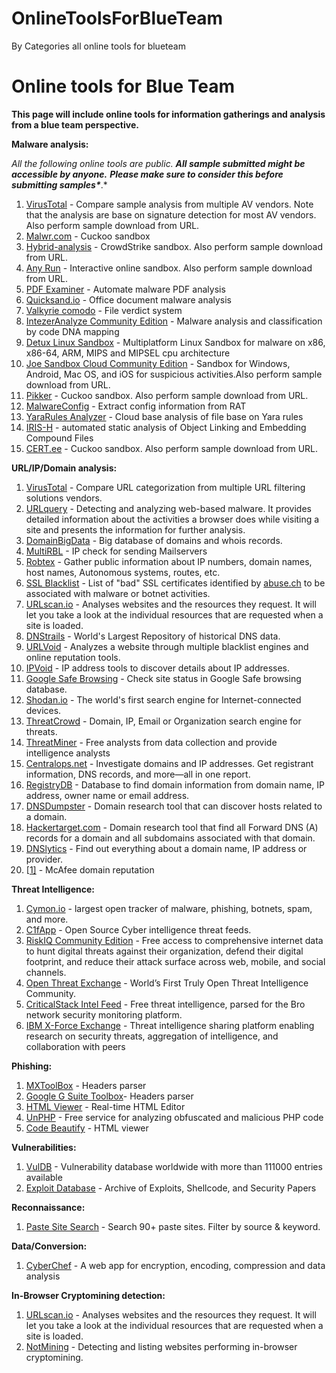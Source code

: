 # OnlineToolsForBlueTeam
By Categories all online tools for blueteam


# Online tools for Blue Team

**This page will include online tools for information gatherings and analysis from a blue team perspective.**


**Malware analysis:**


*All the following online tools are public. **All sample submitted might be accessible by anyone.*** ***Please make sure to consider this before submitting samples\****.*

1. [VirusTotal](https://www.virustotal.com/#/home/upload) - Compare sample analysis from multiple AV vendors. Note that the analysis are base on signature detection for most AV vendors. Also perform sample download from URL.
2. [Malwr.com](https://malwr.com/) - Cuckoo sandbox
3. [Hybrid-analysis](https://www.hybrid-analysis.com/) - CrowdStrike sandbox. Also perform sample download from URL.
4. [Any Run](https://app.any.run/) - Interactive online sandbox. Also perform sample download from URL.
5. [PDF Examiner](https://www.pdfexaminer.com/) - Automate malware PDF analysis
6. [Quicksand.io](https://www.quicksand.io/) - Office document malware analysis
7. [Valkyrie comodo](https://valkyrie.comodo.com/) - File verdict system
8. [IntezerAnalyze Community Edition](https://analyze.intezer.com/) - Malware analysis and classification by code DNA mapping
9. [Detux Linux Sandbox](https://detux.org/) - Multiplatform Linux Sandbox for malware on x86, x86-64, ARM, MIPS and MIPSEL cpu architecture
10. [Joe Sandbox Cloud Community Edition](https://www.joesandbox.com/) - Sandbox for Windows, Android, Mac OS, and iOS for suspicious activities.Also perform sample download from URL.
11. [Pikker](https://sandbox.pikker.ee/) - Cuckoo sandbox. Also perform sample download from URL.
12. [MalwareConfig](https://malwareconfig.com/) - Extract config information from RAT
13. [YaraRules Analyzer](https://analysis.yararules.com/) - Cloud base analysis of file base on Yara rules
14. [IRIS-H](https://iris-h.malwageddon.com/) - automated static analysis of Object Linking and Embedding Compound Files
15. [CERT.ee](http://cuckoo.cert.ee/) - Cuckoo sandbox. Also perform sample download from URL.

 

**URL/IP/Domain analysis:**

1. [VirusTotal](https://www.virustotal.com/#/home/upload) - Compare URL categorization from multiple URL filtering solutions vendors.
2. [URLquery](https://urlquery.net/) - Detecting and analyzing web-based malware. It provides detailed information about the activities a browser does while visiting a site and presents the information for further analysis.
3. [DomainBigData](https://domainbigdata.com/) - Big database of domains and whois records.
4. [MultiRBL](http://multirbl.valli.org/) - IP check for sending Mailservers
5. [Robtex](https://www.robtex.com/) - Gather public information about IP numbers, domain names, host names, Autonomous systems, routes, etc.
6. [SSL Blacklist](https://sslbl.abuse.ch/) - List of "bad" SSL certificates identified by [abuse.ch](http://abuse.ch/) to be associated with malware or botnet activities.
7. [URLscan.io](https://urlscan.io/) - Analyses websites and the resources they request. It will let you take a look at the individual resources that are requested when a site is loaded.
8. [DNStrails](https://dnstrails.com/#/) - World's Largest Repository of historical DNS data.
9. [URLVoid](http://www.urlvoid.com/) - Analyzes a website through multiple blacklist engines and online reputation tools.
10. [IPVoid](http://www.ipvoid.com/) - IP address tools to discover details about IP addresses.
11. [Google Safe Browsing](https://transparencyreport.google.com/safe-browsing/search) - Check site status in Google Safe browsing database.
12. [Shodan.io](https://www.shodan.io/) - The world's first search engine for Internet-connected devices.
13. [ThreatCrowd](https://www.threatcrowd.org/) - Domain, IP, Email or Organization search engine for threats.
14. [ThreatMiner](https://www.threatminer.org/index.php) - Free analysts from data collection and provide intelligence analysts
15. [Centralops.net](https://centralops.net/co/) - Investigate domains and IP addresses. Get registrant information, DNS records, and more—all in one report.
16. [RegistryDB](https://registrydb.com/) - Database to find domain information from domain name, IP address, owner name or email address.
17. [DNSDumpster](https://dnsdumpster.com/) - Domain research tool that can discover hosts related to a domain.
18. [Hackertarget.com](https://hackertarget.com/find-dns-host-records/) - Domain research tool that find all Forward DNS (A) records for a domain and all subdomains associated with that domain.
19. [DNSlytics](https://dnslytics.com/) - Find out everything about a domain name, IP address or provider.
20. [[1\]](https://www.mcafee.com/threat-intelligence/domain/popular.aspx#nodata) - McAfee domain reputation


**Threat Intelligence:**

1. [Cymon.io](https://www.cymon.io/) - largest open tracker of malware, phishing, botnets, spam, and more.
2. [C1fApp](https://www.c1fapp.com/) - Open Source Cyber intelligence threat feeds.
3. [RiskIQ Community Edition](https://community.riskiq.com/login) - Free access to comprehensive internet data to hunt digital threats against their organization, defend their digital footprint, and reduce their attack surface across web, mobile, and social channels.
4. [Open Threat Exchange](https://otx.alienvault.com/) - World’s First Truly Open Threat Intelligence Community.
5. [CriticalStack Intel Feed](https://intel.criticalstack.com/) - Free threat intelligence, parsed for the Bro network security monitoring platform.
6. [IBM X-Force Exchange](https://exchange.xforce.ibmcloud.com/) - Threat intelligence sharing platform enabling research on security threats, aggregation of intelligence, and collaboration with peers

 

**Phishing:**

1. [MXToolBox](https://mxtoolbox.com/EmailHeaders.aspx) - Headers parser
2. [Google G Suite Toolbox](https://toolbox.googleapps.com/apps/messageheader/)- Headers parser
3. [HTML Viewer](https://htmledit.squarefree.com/) - Real-time HTML Editor
4. [UnPHP](https://www.unphp.net/) - Free service for analyzing obfuscated and malicious PHP code
5. [Code Beautify](https://codebeautify.org/htmlviewer/) - HTML viewer

 

**Vulnerabilities:**

1. [VulDB](https://vuldb.com/) - Vulnerability database worldwide with more than 111000 entries available
2. [Exploit Database](https://www.exploit-db.com/) - Archive of Exploits, Shellcode, and Security Papers

 

**Reconnaissance:**

1. [Paste Site Search](http://netbootcamp.org/pastesearch.html#gsc.tab=0) - Search 90+ paste sites. Filter by source & keyword.

 

**Data/Conversion:**

1. [CyberChef](https://gchq.github.io/CyberChef/) - A web app for encryption, encoding, compression and data analysis

 

**In-Browser Cryptomining detection:**

1. [URLscan.io](https://urlscan.io/) - Analyses websites and the resources they request. It will let you take a look at the individual resources that are requested when a site is loaded.
2. [NotMining](https://notmining.org/) - Detecting and listing websites performing in-browser cryptomining.

